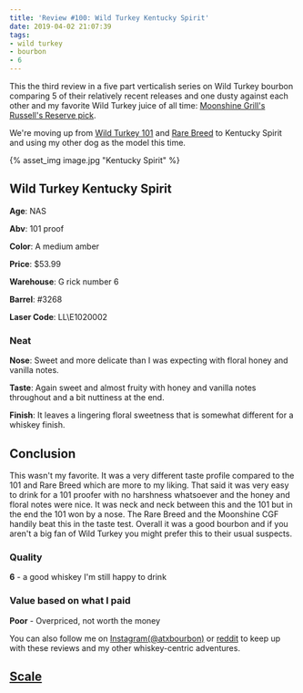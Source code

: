 ```yaml
---
title: 'Review #100: Wild Turkey Kentucky Spirit'
date: 2019-04-02 21:07:39
tags:
- wild turkey
- bourbon
- 6
---
```


This the third review in a five part verticalish series on Wild Turkey bourbon comparing 5 of their relatively recent releases and one dusty against each other and my favorite Wild Turkey juice of all time: [Moonshine Grill's Russell's Reserve pick](https://atxbourbon.com/2019/02/19/Reviews-76-77-Russel-s-Reserve-Single-Barrel-Showdown-Moonshine-vs-Tejas/).

We're moving up from [Wild Turkey 101](https://atxbourbon.com/2019/03/26/Review-97-Wild-Turkey-101/) and [Rare Breed](https://atxbourbon.com/2019/03/28/Review-98-Wild-Turkey-Rare-Breed/) to Kentucky Spirit and using my other dog as the model this time.


{% asset_img image.jpg "Kentucky Spirit" %}

## Wild Turkey Kentucky Spirit
**Age**: NAS

**Abv**: 101 proof

**Color**: A medium amber 

**Price**: $53.99

**Warehouse**: G rick number 6

**Barrel**: #3268

**Laser Code**: LL\E1020002

### Neat
**Nose**: Sweet and more delicate than I was expecting with floral honey and vanilla notes.

**Taste**: Again sweet and almost fruity with honey and vanilla notes throughout and a bit nuttiness at the end.

**Finish**: It leaves a lingering floral sweetness that is somewhat different for a whiskey finish.


## Conclusion
This wasn't my favorite. It was a very different taste profile compared to the 101 and Rare Breed which are more to my liking. That said it was very easy to drink for a 101 proofer with no harshness whatsoever and the honey and floral notes were nice. It was neck and neck between this and the 101 but in the end the 101 won by a nose. The Rare Breed and the Moonshine CGF handily beat this in the taste test. Overall it was a good bourbon and if you aren't a big fan of Wild Turkey you might prefer this to their usual suspects. 

### Quality
**6** - a good whiskey I'm still happy to drink

### Value based on what I paid
**Poor** - Overpriced, not worth the money

You can also follow me on [Instagram(@atxbourbon)](https://www.instagram.com/atxbourbon/) or [reddit](https://www.reddit.com/r/scottmotorraddrinks/) to keep up with these reviews and my other whiskey-centric adventures.

## [Scale](http://atxbourbon.com/Scale/)